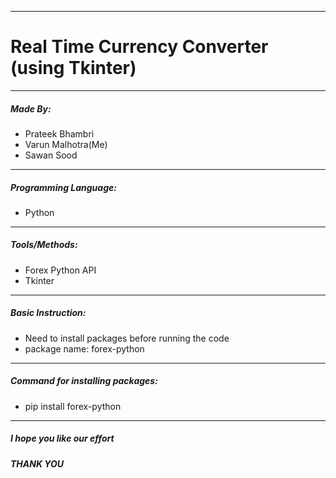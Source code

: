 ***
# Real Time Currency Converter (using Tkinter)
***
##### Made By:

  - Prateek Bhambri
  - Varun Malhotra(Me)
  - Sawan Sood
***
##### Programming Language:
  
  - Python
***
##### Tools/Methods:

  - Forex Python API
  - Tkinter
*** 
##### Basic Instruction:

  - Need to install packages before running the code
  - package name: forex-python
***  
##### Command for installing packages:

  - pip install forex-python
***
##### I hope you like our effort
##### THANK YOU
